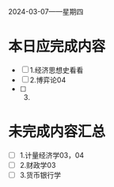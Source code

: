 2024-03-07——星期四
# 本日应完成内容

- [ ] 1.经济思想史看看
- [ ] 2.博弈论04
- [ ] 3.

# 未完成内容汇总

- [ ] 1.计量经济学03，04
- [ ] 2.财政学03
- [ ] 3.货币银行学